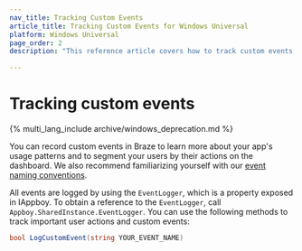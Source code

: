 ```yaml
---
nav_title: Tracking Custom Events
article_title: Tracking Custom Events for Windows Universal
platform: Windows Universal
page_order: 2
description: "This reference article covers how to track custom events on the Windows Universal platform."

---
```


# Tracking custom events
{% multi_lang_include archive/windows_deprecation.md %}

You can record custom events in Braze to learn more about your app's usage patterns and to segment your users by their actions on the dashboard. We also recommend familiarizing yourself with our [event naming conventions]({{site.baseurl}}/user_guide/data_and_analytics/custom_data/event_naming_conventions/).

All events are logged by using the `EventLogger`, which is a property exposed in IAppboy. To obtain a reference to the `EventLogger`, call `Appboy.SharedInstance.EventLogger`. You can use the following methods to track important user actions and custom events:

```csharp
bool LogCustomEvent(string YOUR_EVENT_NAME)
```
